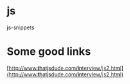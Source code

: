 # js
js-snippets

# Some good links

[http://www.thatjsdude.com/interview/js2.html](http://www.thatjsdude.com/interview/js2.html)
